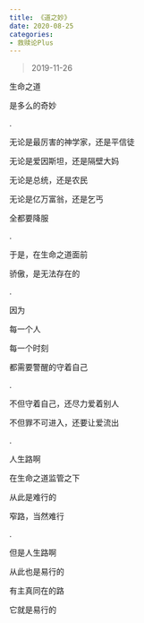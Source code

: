 ```yaml
---
title: 《道之妙》
date: 2020-08-25 
categories:
- 救赎论Plus
---
```

> 2019-11-26

生命之道

是多么的奇妙

.

无论是最厉害的神学家，还是平信徒

无论是爱因斯坦，还是隔壁大妈

无论是总统，还是农民

无论是亿万富翁，还是乞丐

全都要降服

<!--more-->

.

于是，在生命之道面前

骄傲，是无法存在的

.

因为

每一个人

每一个时刻

都需要警醒的守着自己

.

不但守着自己，还尽力爱着别人

不但罪不可进入，还要让爱流出

.

人生路啊

在生命之道监管之下

从此是难行的

窄路，当然难行

.

但是人生路啊

从此也是易行的

有主真同在的路

它就是易行的